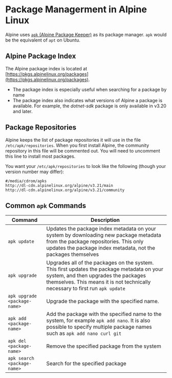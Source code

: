 # Package Managerment in Alpine Linux

Alpine uses [`apk` (Alpine Package Keeper)](https://docs.alpinelinux.org/user-handbook/0.1a/Working/apk.html) as its package manager.  `apk` would be the equivalent of `apt` on Ubuntu.

## Alpine Package Index

The Alpine package index is located at [https://pkgs.alpinelinux.org/packages](https://pkgs.alpinelinux.org/packages).

- The package index is especially useful when searching for a package by name
- The package index also indicates what versions of Alpine a package is available.  For example, the *dotnet-sdk* package is only available in v3.20 and later.

## Package Repositories

Alpine keeps the list of package repositories it will use in the file `/etc/apk/repositories`.  When you first install Alpine, the community repository in this file will be commented out.  You will need to uncomment this line to install most packages.

You want your `/etc/apk/repositories` to look like the following (though your version number may differ):

```output
#/media/cdrom/apks
http://dl-cdn.alpinelinux.org/alpine/v3.21/main
http://dl-cdn.alpinelinux.org/alpine/v3.21/community
```

## Common `apk` Commands

| **Command**                    | **Description**                    |
|--------------------------------|------------------------------------|
| `apk update`                   | Updates the package index metadata on your system by downloading new package metadata from the package repositories.  This only updates the package index metadata, not the packages themselves |
| `apk upgrade`                  | Upgrades all of the packages on the system.  This first updates the package metadata on your system, and then upgrades the packages themselves.  This means it is not technically necessary to first run `apk update` |
| `apk upgrade <package-name>` | Upgrade the package with the specified name.  |
| `apk add <package-name>`     | Add the package with the specified name to the system, for example `apk add nano`.  It is also possible to specify multiple package names such as `apk add nano curl git` |
| `apk del <package-name>`     | Remove the specified package from the system  |
| `apk search <package-name>`  | Search for the specified package              |
